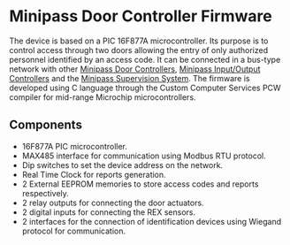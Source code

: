 # Minipass Door Controller Firmware

The device is based on a PIC 16F877A microcontroller. Its purpose is to control access through two doors allowing the entry of only authorized personnel identified by an access code. It can be connected in a bus-type network with other [Minipass Door Controllers](https://github.com/marcelpedreira/minipass-door-controller-firmware), [Minipass Input/Output Controllers](https://github.com/marcelpedreira/minipass-input-output-controller-firmware) and the [Minipass Supervision System](https://github.com/marcelpedreira/minipass-desktop-application). The firmware is developed using C language through the Custom Computer Services PCW compiler for mid-range Microchip microcontrollers.

## Components

- 16F877A PIC microcontroller.
- MAX485 interface for communication using Modbus RTU protocol.
- Dip switches to set the device address on the network.
- Real Time Clock for reports generation.
- 2 External EEPROM memories to store access codes and reports respectively.
- 2 relay outputs for connecting the door actuators.
- 2 digital inputs for connecting the REX sensors.
- 2 interfaces for the connection of identification devices using Wiegand protocol for communication.

<!-- ## General Diagram

![Door Controller Diagram](/assets/ControladorPuerta2.JPG) -->

